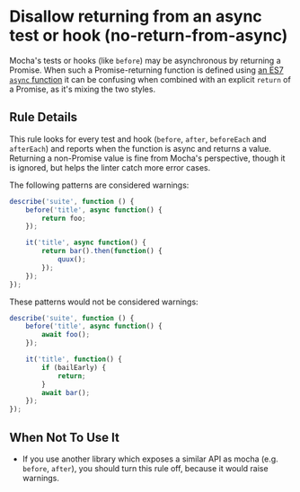 # Disallow returning from an async test or hook (no-return-from-async)

Mocha's tests or hooks (like `before`) may be asynchronous by returning a Promise. When such a Promise-returning function is defined using [an ES7 `async` function](https://developer.mozilla.org/en-US/docs/Web/JavaScript/Reference/Statements/async_function) it can be confusing when combined with an explicit `return` of a Promise, as it's mixing the two styles.

## Rule Details

This rule looks for every test and hook (`before`, `after`, `beforeEach` and `afterEach`) and reports when the function is async and returns a value. Returning a non-Promise value is fine from Mocha's perspective, though it is ignored, but helps the linter catch more error cases.

The following patterns are considered warnings:

```js
describe('suite', function () {
    before('title', async function() {
        return foo;
    });

    it('title', async function() {
        return bar().then(function() {
            quux();
        });
    });
});
```

These patterns would not be considered warnings:

```js
describe('suite', function () {
    before('title', async function() {
        await foo();
    });

    it('title', function() {
        if (bailEarly) {
            return;
        }
        await bar();
    });
});
```

## When Not To Use It

* If you use another library which exposes a similar API as mocha (e.g. `before`, `after`), you should turn this rule off, because it would raise warnings.
